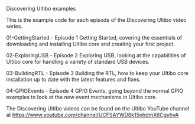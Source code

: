 Discovering Ultibo examples

This is the example code for each episode of the Discovering Ultibo video series.

01-GettingStarted - Episode 1 Getting Started, covering the essentials of downloading and installing Ultibo core and creating your first project.

02-ExploringUSB - Episode 2 Exploring USB, looking at the capabilities of Ultibo core for handling a variety of standard USB devices.

03-BuildingRTL - Episode 3 Building the RTL, how to keep your Ultibo core installation up to date with the latest features and fixes.

04-GPIOEvents - Episode 4 GPIO Events, going beyond the normal GPIO examples to look at the new event mechanisms in Ultibo core.


The Discovering Ultibo videos can be found on the Ultibo YouTube channel at https://www.youtube.com/channel/UCFSAYWD8k15nhdmX6CgyhvA
